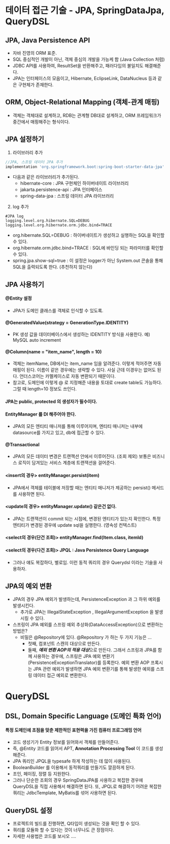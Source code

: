 # 데이터 접근 기술 - JPA, SpringDataJpa, QueryDSL

## JPA, Java Persistence API
- 자바 진영의 ORM 표준.
- SQL 중심적인 개발이 아닌, 객체 중심의 개발을 가능케 함 (Java Collection 처럼)
- JDBC API를 사용하여, ResultSet을 반환해주고, 패러다임의 불일치도 해결해준다.
- JPA는 인터페이스의 모음이고, Hibernate, EclipseLink, DataNucleus 등과 같은 구현체가 존재한다.

## ORM, Object-Relational Mapping (객체-관계 매핑)
- 객체는 객체대로 설계하고, RDB는 관계형 DB대로 설계하고, ORM 프레임워크가 중간에서 매핑해주는 형식이다.

## JPA 설정하기
1. 라이브러리 추가
```gradle
//JPA, 스프링 데이터 JPA 추가
implementation 'org.springframework.boot:spring-boot-starter-data-jpa'
```
- 다음과 같은 라이브러리가 추가된다.
  - hibernate-core : JPA 구현체인 하이버네이트 라이브러리
  - jakarta.persistence-api : JPA 인터페이스
  - spring-data-jpa : 스프링 데이터 JPA 라이브러리

2. log 추가
```properties
#JPA log
logging.level.org.hibernate.SQL=DEBUG
logging.level.org.hibernate.orm.jdbc.bind=TRACE
```
- org.hibernate.SQL=DEBUG : 하이버네이트가 생성하고 실행하는 SQL을 확인할 수 있다.
- org.hibernate.orm.jdbc.bind=TRACE : SQL에 바인딩 되는 파라미터를 확인할 수 있다.
- spring.jpa.show-sql=true : 이 설정은 logger가 아닌 System.out 콘솔을 통해 SQL을 출력되도록 한다. (추천하지 않는다)

## JPA 사용하기
#### @Entity 설정
- JPA가 도메인 클래스를 객체로 인식할 수 있도록.
#### @GeneratedValue(strategy = GenerationType.IDENTITY)
- PK 생성 값을 데이터베이스에서 생성하는 IDENTITY 방식을 사용한다. 예) MySQL auto increment
#### @Column(name = "item_name", length = 10)
- 객체는 itemName, DB에서는 item_name 임을 알려준다. 이렇게 적어주면 자동 매핑이 된다. 이름이 같은 경우에는 생략할 수 있다. 사실 근데 이경우는 없어도 된다. 언더스코어는 카멜케이스로 자동 변환되기 때문이다.
- 참고로, 도메인에 이렇게 @ 로 지정해준 내용을 토대로 create table도 가능하다. 그럴 때 length=10 정보도 쓰인다.
#### JPA는 public, protected 의 생성자가 필수이다.
#### EntityManager 를 DI 해주어야 한다. 
- JPA의 모든 엔티티 매니저를 통해 이루어지며, 엔티티 매니저는 내부에 datasource를 가지고 있고, db에 접근할 수 있다.
#### @Transactional
- JPA의 모든 데이터 변경은 트랜잭션 안에서 이루어진다. (조회 제외) 보통은 비즈니스 로직이 담겨있는 서비스 계층에 트랜잭션을 걸어준다.
#### <insert의 경우> entityManager.persist(item)
- JPA에서 객체를 테이블에 저장할 때는 엔티티 매니저가 제공하는 persist() 메서드를 사용하면 된다.
#### <update의 경우> entityManager.update() 같은건 없다.
- JPA는 트랜잭션이 commit 되는 시점에, 변경된 엔티티가 있는지 확인한다. 특정 엔티티가 변경된 경우에 update sql을 실행한다. (영속성 컨텍스트)
#### <select의 경우(단건 조회)> entityManager.find(Item.class, itemId)
#### <select의 경우(다건 조회)> JPQL : Java Persistence Query Language
- 그러나 얘도 복잡하다, 별로임. 이런 동적 쿼리의 경우 Querydsl 이라는 기술을 사용하자.

## JPA의 예외 변환
- JPA의 경우 JPA 예외가 발생하는데, PersistenceException 과 그 하위 예외를 발생시킨다.
  - 추가로 JPA는 IllegalStateException , IllegalArgumentException 을 발생시킬 수 있다.
- 스프링이 JPA 예외를 스프링 예외 추상화(DataAccessException)으로 변환하는 방법은?
  - 비밀은 @Repository에 있다. @Repository 가 하는 두 가지 기능은 ...
    - 첫째, 컴포넌트 스캔의 대상으로 만든다.
    - 둘째, ***예외 변환 AOP의 적용 대상***으로 만든다. 그래서 스프링과 JPA를 함께 사용하는 경우에, 스프링은 JPA 예외 변환기(PersistenceExceptionTranslator)를 등록한다. 예외 변환 AOP 프록시는 JPA 관련 예외가 발생하면 JPA 예외 변환기를 통해 발생한 예외를 스프링 데이터 접근 예외로 변환한다.

# QueryDSL
## DSL, Domain Specific Language (도메인 특화 언어)
#### 특정 도메인에 초점을 맞춘 제한적인 표현력을 가진 컴퓨터 프로그래밍 언어
- 코드 생성기가 Entity 정보를 읽어와서 객체를 만들어준다.
- 즉, @Entity 코드를 읽어서 APT, **Annotation Processing Tool** 이 코드를 생성해준다.
- JPA 쿼리인 JPQL을 typesafe 하게 작성하는 데 많이 사용된다.
- BooleanBuilder 를 이용해서 동적쿼리를 만들기도 깔끔하게 된다.
- 조인, 페이징, 정렬 등 지원한다.
- 그러나 단순한 조회의 경우 SpringDataJPA를 사용하고 복잡한 경우에 QueryDSL을 직접 사용해서 해결하면 된다. 또, JPQL로 해결하기 어려운 복잡한 쿼리는 JdbcTemplate, MyBatis를 섞어 사용하면 된다.
## QueryDSL 설정
- 프로젝트의 빌드를 진행하면, Q타입이 생성되는 것을 확인 할 수 있다.
- 쿼리를 모듈화 할 수 있다는 것이 너무나도 큰 장점이다.
- 자세한 사용법은 코드를 보시오 ....
